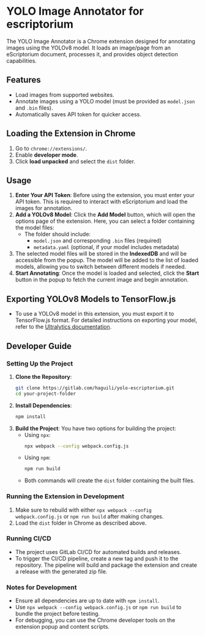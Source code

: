 
# YOLO Image Annotator for escriptorium

The YOLO Image Annotator is a Chrome extension designed for annotating images using the YOLOv8 model. It loads an image/page from an eScriptorium document, processes it, and provides object detection capabilities.

## Features
- Load images from supported websites.
- Annotate images using a YOLO model (must be provided as `model.json` and `.bin` files).
- Automatically saves API token for quicker access.

## Loading the Extension in Chrome
1. Go to `chrome://extensions/`.
2. Enable **developer mode**.
3. Click **load unpacked** and select the `dist` folder.

## Usage
1. **Enter Your API Token**: Before using the extension, you must enter your API token. This is required to interact with eScriptorium and load the images for annotation.
2. **Add a YOLOv8 Model**: Click the **Add Model** button, which will open the options page of the extension. Here, you can select a folder containing the model files:
   - The folder should include:
     - `model.json` and corresponding `.bin` files (required)
     - `metadata.yaml` (optional, if your model includes metadata)
3. The selected model files will be stored in the **IndexedDB** and will be accessible from the popup. The model will be added to the list of loaded models, allowing you to switch between different models if needed.
4. **Start Annotating**: Once the model is loaded and selected, click the **Start** button in the popup to fetch the current image and begin annotation.

## Exporting YOLOv8 Models to TensorFlow.js
- To use a YOLOv8 model in this extension, you must export it to TensorFlow.js format. For detailed instructions on exporting your model, refer to the [Ultralytics documentation](https://docs.ultralytics.com/integrations/tfjs).

## Developer Guide
### Setting Up the Project
1. **Clone the Repository**:
   ```bash
   git clone https://gitlab.com/haguili/yolo-escriptorium.git
   cd your-project-folder
   ```
2. **Install Dependencies**:
   ```bash
   npm install
   ```
3. **Build the Project**:
   You have two options for building the project:
   - Using `npx`:
     ```bash
     npx webpack --config webpack.config.js
     ```
   - Using `npm`:
     ```bash
     npm run build
     ```
   - Both commands will create the `dist` folder containing the built files.

### Running the Extension in Development
1. Make sure to rebuild with either `npx webpack --config webpack.config.js` or `npm run build` after making changes.
2. Load the `dist` folder in Chrome as described above.

### Running CI/CD
- The project uses GitLab CI/CD for automated builds and releases.
- To trigger the CI/CD pipeline, create a new tag and push it to the repository. The pipeline will build and package the extension and create a release with the generated zip file.

### Notes for Development
- Ensure all dependencies are up to date with `npm install`.
- Use `npx webpack --config webpack.config.js` or `npm run build` to bundle the project before testing.
- For debugging, you can use the Chrome developer tools on the extension popup and content scripts.